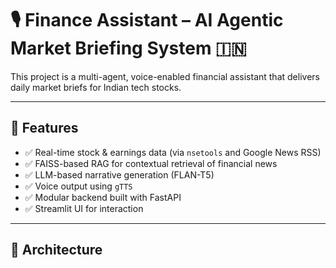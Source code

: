 # 🎙️ Finance Assistant – AI Agentic Market Briefing System 🇮🇳

This project is a multi-agent, voice-enabled financial assistant that delivers daily market briefs for Indian tech stocks.

---

## 🧠 Features

- ✅ Real-time stock & earnings data (via `nsetools` and Google News RSS)
- ✅ FAISS-based RAG for contextual retrieval of financial news
- ✅ LLM-based narrative generation (FLAN-T5)
- ✅ Voice output using `gTTS`
- ✅ Modular backend built with FastAPI
- ✅ Streamlit UI for interaction

---

## 🧱 Architecture

